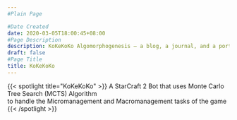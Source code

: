 ```yaml
---
#Plain Page

#Date Created
date: 2020-03-05T18:00:45+08:00
#Page Description
description: KoKeKoKo Algomorphogenesis — a blog, a journal, and a portfolio
draft: false
#Page Title
title: KoKeKoKo
---
```


{{< spotlight title="KoKeKoKo" >}}
    A StarCraft 2 Bot that uses Monte Carlo Tree Search (MCTS) Algorithm <br />
    to handle the Micromanagement and Macromanagement tasks of the game <br />
{{< /spotlight >}}